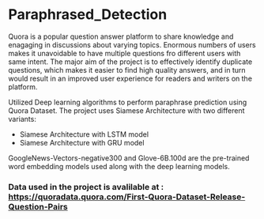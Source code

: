 # Paraphrased_Detection
Quora is a popular question answer platform to share knowledge and enagaging in discussions about varying topics. Enormous numbers of users makes it unavoidable to have multiple questions fro different users with same intent. The major aim of the project is to effectively identify duplicate questions, which makes it easier to find high quality answers, and in turn would result in an improved user experience for readers and writers on the platform.

Utilized Deep learning algorithms to perform paraphrase prediction using Quora Dataset. The project uses Siamese Architecture with two different variants:
- Siamese Architecture with LSTM model
- Siamese Architecture with GRU model

GoogleNews-Vectors-negative300 and Glove-6B.100d are the pre-trained word embedding models used along with the deep learning models. 
### Data used in the project is avalilable at : https://quoradata.quora.com/First-Quora-Dataset-Release-Question-Pairs






